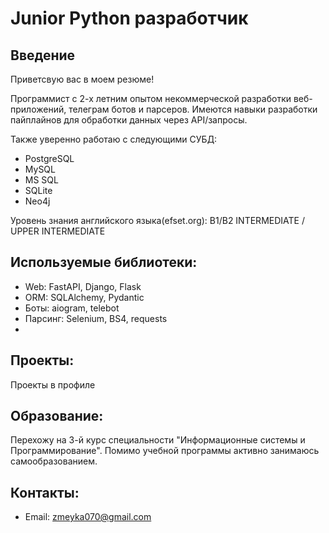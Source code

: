 # Junior Python разработчик

## Введение

Приветсвую вас в моем резюме! 

Программист с 2-х летним опытом некоммерческой разработки веб-приложений, телеграм ботов и парсеров. 
Имеются навыки разработки пайплайнов для обработки данных через API/запросы.

Также уверенно работаю с следующими СУБД: 
- PostgreSQL
- MySQL
- MS SQL
- SQLite
- Neo4j
  
Уровень знания английского языка(efset.org): B1/B2 INTERMEDIATE / UPPER INTERMEDIATE

## Используемые библиотеки:
- Web: FastAPI, Django, Flask
- ORM: SQLAlchemy, Pydantic
- Боты: aiogram, telebot
- Парсинг: Selenium, BS4, requests
- 
## Проекты: 
Проекты в профиле

## Образование: 

Перехожу на 3-й курс специальности "Информационные системы и Программирование". 
Помимо учебной программы активно занимаюсь самообразованием.

## Контакты: 
- Email: zmeyka070@gmail.com
  

